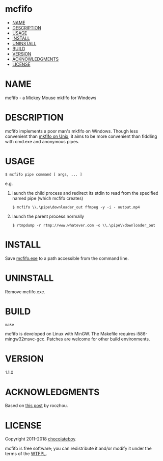 # mcfifo

<!-- START doctoc generated TOC please keep comment here to allow auto update -->
<!-- DON'T EDIT THIS SECTION, INSTEAD RE-RUN doctoc TO UPDATE -->

- [NAME](#name)
- [DESCRIPTION](#description)
- [USAGE](#usage)
- [INSTALL](#install)
- [UNINSTALL](#uninstall)
- [BUILD](#build)
- [VERSION](#version)
- [ACKNOWLEDGMENTS](#acknowledgments)
- [LICENSE](#license)

<!-- END doctoc generated TOC please keep comment here to allow auto update -->

# NAME

mcfifo - a Mickey Mouse mkfifo for Windows

# DESCRIPTION

mcfifo implements a poor man's mkfifo on Windows. Though less convenient than [mkfifo on Unix](https://linux.die.net/man/1/mkfifo),
it aims to be more convenient than fiddling with cmd.exe and anonymous pipes.

# USAGE

    $ mcfifo pipe command [ args, ... ]

e.g.

1) launch the child process and redirect its stdin to read from the specified named pipe (which mcfifo creates)

    ```
    $ mcfifo \\.\pipe\downloader_out ffmpeg -y -i - output.mp4
    ```

2) launch the parent process normally

    ```
    $ rtmpdump -r rtmp://www.whatever.com -o \\.\pipe\\downloader_out
    ```

# INSTALL

Save [mcfifo.exe](http://github.com/downloads/chocolateboy/mcfifo/mcfifo-1.1.0.exe) to a path accessible from the command line.

# UNINSTALL

Remove mcfifo.exe.

# BUILD

    make

mcfifo is developed on Linux with MinGW. The Makefile requires i586-mingw32msvc-gcc. Patches are welcome
for other build environments.

# VERSION

1.1.0

# ACKNOWLEDGMENTS

Based on [this post](http://forum.doom9.org/showthread.php?p=1226337#post1226337) by roozhou.

# LICENSE

Copyright 2011-2018 [chocolateboy](mailto:chocolate@cpan.org).

mcfifo is free software; you can redistribute it and/or modify it under the terms of the [WTFPL](http://sam.zoy.org/wtfpl/).

